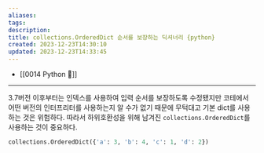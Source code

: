 ```yaml
---
aliases: 
tags: 
description:
title: collections.OrderedDict 순서를 보장하는 딕셔너리 {python}
created: 2023-12-23T14:30:10
updated: 2023-12-23T14:33:45
---
```

- [[0014 Python 🐍]]
---
3.7버전 이후부터는 인덱스를 사용하여 입력 순서를 보장하도록 수정됐지만 코테에서 어떤 버전의 인터프리터를 사용하는지 알 수가 없기 때문에 무턱대고 기본 dict를 사용하는 것은 위험하다. 따라서 하위호환성을 위해 남겨진 `collections.OrderedDict`를 사용하는 것이 중요하다.

```python
collections.OrderedDict({'a': 3, 'b': 4, 'c': 1, 'd': 2})
```
